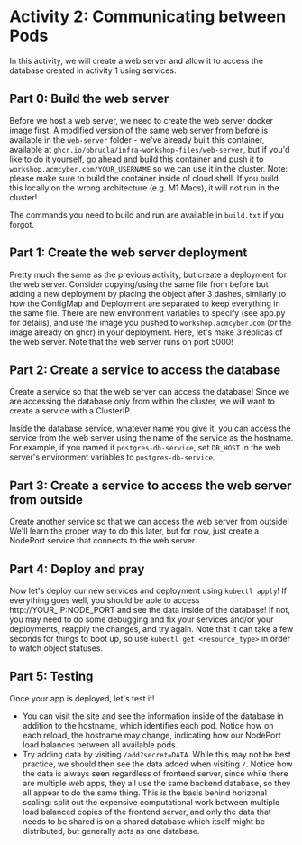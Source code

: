 # Activity 2: Communicating between Pods

In this activity, we will create a web server and allow it to access the database created in activity 1 using services.

## Part 0: Build the web server

Before we host a web server, we need to create the web server docker image first. A modified version of the same web server from before is available in the `web-server` folder - we've already built this container, available at `ghcr.io/pbrucla/infra-workshop-files/web-server`, but if you'd like to do it yourself, go ahead and build this container and push it to `workshop.acmcyber.com/YOUR_USERNAME` so we can use it in the cluster. Note: please make sure to build the container inside of cloud shell. If you build this locally on the wrong architecture (e.g. M1 Macs), it will not run in the cluster!

The commands you need to build and run are available in `build.txt` if you forgot.

## Part 1: Create the web server deployment

Pretty much the same as the previous activity, but create a deployment for the web server. Consider copying/using the same file from before but adding a new deployment by placing the object after 3 dashes, similarly to how the ConfigMap and Deployment are separated to keep everything in the same file. There are new environment variables to specify (see app.py for details), and use the image you pushed to `workshop.acmcyber.com` (or the image already on ghcr) in your deployment. Here, let's make 3 replicas of the web server. Note that the web server runs on port 5000!

## Part 2: Create a service to access the database

Create a service so that the web server can access the database! Since we are accessing the database only from within the cluster, we will want to create a service with a ClusterIP. 

Inside the database service, whatever name you give it, you can access the service from the web server using the name of the service as the hostname. For example, if you named it `postgres-db-service`, set `DB_HOST` in the web server's environment variables to `postgres-db-service`.

## Part 3: Create a service to access the web server from outside

Create another service so that we can access the web server from outside! We'll learn the proper way to do this later, but for now, just create a NodePort service that connects to the web server.

## Part 4: Deploy and pray

Now let's deploy our new services and deployment using `kubectl apply`! If everything goes well, you should be able to access http://YOUR_IP:NODE_PORT and see the data inside of the database! If not, you may need to do some debugging and fix your services and/or your deployments, reapply the changes, and try again. Note that it can take a few seconds for things to boot up, so use `kubectl get <resource_type>` in order to watch object statuses.

## Part 5: Testing

Once your app is deployed, let's test it!
- You can visit the site and see the information inside of the database in addition to the hostname, which identifies each pod. Notice how on each reload, the hostname may change, indicating how our NodePort load balances between all available pods.
- Try adding data by visiting `/add?secret=DATA`. While this may not be best practice, we should then see the data added when visiting `/`. Notice how the data is always seen regardless of frontend server, since while there are multiple web apps, they all use the same backend database, so they all appear to do the same thing. This is the basis behind horizonal scaling: split out the expensive computational work between multiple load balanced copies of the frontend server, and only the data that needs to be shared is on a shared database which itself might be distributed, but generally acts as one database.
